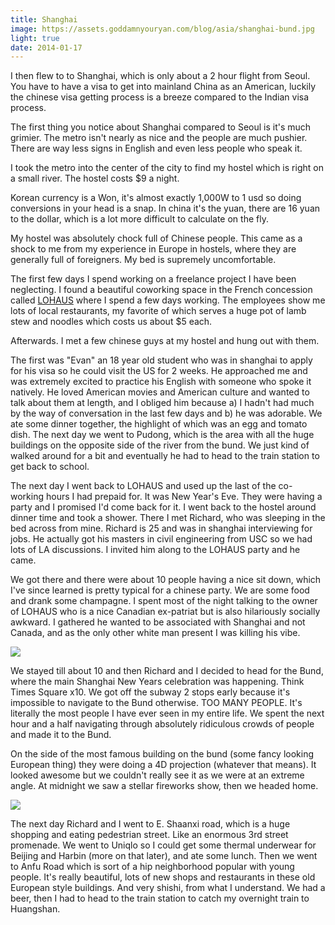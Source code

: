 ```yaml
---
title: Shanghai
image: https://assets.goddamnyouryan.com/blog/asia/shanghai-bund.jpg
light: true
date: 2014-01-17
---
```


I then flew to to Shanghai, which is only about a 2 hour flight from Seoul. You have to have a visa to get into mainland China as an American, luckily the chinese visa getting process is a breeze compared to the Indian visa process.

The first thing you notice about Shanghai compared to Seoul is it's much grimier. The metro isn't nearly as nice and the people are much pushier. There are way less signs in English and even less people who speak it.

I took the metro into the center of the city to find my hostel which is right on a small river. The hostel costs $9 a night.

Korean currency is a Won, it's almost exactly 1,000W to 1 usd so doing conversions in your head is a snap. In china it's the yuan, there are 16 yuan to the dollar, which is a lot more difficult to calculate on the fly.

My hostel was absolutely chock full of Chinese people. This came as a shock to me from my experience in Europe in hostels, where they are generally full of foreigners. My bed is supremely uncomfortable.

The first few days I spend working on a freelance project I have been neglecting. I found a beautiful coworking space in the French concession called [LOHAUS](http://www.lohaus.cn/) where I spend a few days working. The employees show me lots of local restaurants, my favorite of which serves a huge pot of lamb stew and noodles which costs us about $5 each.

Afterwards. I met a few chinese guys at my hostel and hung out with them.

The first was "Evan" an 18 year old student who was in shanghai to apply for his visa so he could visit the US for 2 weeks. He approached me and was extremely excited to practice his English with someone who spoke it natively. He loved American movies and American culture and wanted to talk about them at length, and I obliged him because a) I hadn't had much by the way of conversation in the last few days and b) he was adorable. We ate some dinner together, the highlight of which was an egg and tomato dish. The next day we went to Pudong, which is the area with all the huge buildings on the opposite side of the river from the bund. We just kind of walked around for a bit and eventually he had to head to the train station to get back to school.

The next day I went back to LOHAUS and used up the last of the co-working hours I had prepaid for. It was New Year's Eve. They were having a party and I promised I'd come back for it. I went back to the hostel around dinner time and took a shower. There I met Richard, who was sleeping in the bed across from mine. Richard is 25 and was in shanghai interviewing for jobs. He actually got his masters in civil engineering from USC so we had lots of LA discussions. I invited him along to the LOHAUS party and he came.

We got there and there were about 10 people having a nice sit down, which I've since learned is pretty typical for a chinese party. We are some food and drank some champagne. I spent most of the night talking to the owner of LOHAUS who is a nice Canadian ex-patriat but is also hilariously socially awkward. I gathered he wanted to be associated with Shanghai and not Canada, and as the only other white man present I was killing his vibe.

![](https://assets.goddamnyouryan.com/blog/asia/shanghai-fireworks.jpg)

We stayed till about 10 and then Richard and I decided to head for the Bund, where the main Shanghai New Years celebration was happening. Think Times Square x10. We got off the subway 2 stops early because it's impossible to navigate to the Bund otherwise. TOO MANY PEOPLE. It's literally the most people I have ever seen in my entire life. We spent the next hour and a half navigating through absolutely ridiculous crowds of people and made it to the Bund.

On the side of the most famous building on the bund (some fancy looking European thing) they were doing a 4D projection (whatever that means). It looked awesome but we couldn't really see it as we were at an extreme angle. At midnight we saw a stellar fireworks show, then we headed home.

![](https://assets.goddamnyouryan.com/blog/asia/shanghai-european-area.jpg)

The next day Richard and I went to E. Shaanxi road, which is a huge shopping and eating pedestrian street. Like an enormous 3rd street promenade. We went to Uniqlo so I could get some thermal underwear for Beijing and Harbin (more on that later), and ate some lunch. Then we went to Anfu Road which is sort of a hip neighborhood popular with young people. It's really beautiful, lots of new shops and restaurants in these old European style buildings. And very shishi, from what I understand. We had a beer, then I had to head to the train station to catch my overnight train to Huangshan.
